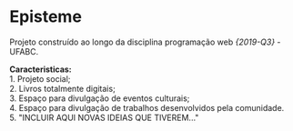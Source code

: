 # Episteme
Projeto construído ao longo da disciplina programação web <i>{2019-Q3}</i> - UFABC. <br/>
<p> <b>Caracteristicas:</b> <br/>
1. Projeto social; <br/>
2. Livros totalmente digitais; <br/>
3. Espaço para divulgação de eventos culturais; <br/>
4. Espaço para divulgação de trabalhos desenvolvidos pela comunidade. <br/>
5. "INCLUIR AQUI NOVAS IDEIAS QUE TIVEREM..."


